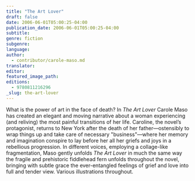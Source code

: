 ```yaml
---
title: "The Art Lover"
draft: false
date: 2006-06-01T05:00:25-04:00
publication_date: 2006-06-01T05:00:25-04:00
subtitle:
genre: fiction
subgenre:
language:
author:
  - contributor/carole-maso.md
translator:
editor:
featured_image_path:
editions:
  - 9780811216296
_slug: the-art-lover
---
```


What is the power of art in the face of death? In _The Art Lover_ Carole Maso has created an elegant and moving narrative about a woman experiencing (and reliving) the most painful transitions of her life. Caroline, the novel’s protagonist, returns to New York after the death of her father—ostensibly to wrap things up and take care of necessary "business"—where her memory and imagination conspire to lay before her all her griefs and joys in a rebellious progression. In different voices, employing a collage-like fragmentation, Maso gently unfolds _The Art Lover_ in much the same way the fragile and prehistoric fiddlehead fern unfolds throughout the novel, bringing with subtle grace the ever-entangled feelings of grief and love into full and tender view. Various illustrations throughout.

